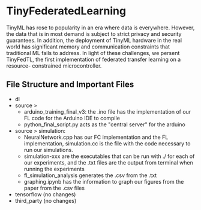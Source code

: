 # TinyFederatedLearning
TinyML has rose to popularity in an era where data is everywhere. However, the data that is in most demand is subject to strict privacy and security guarantees. In addition, the deployment of TinyML hardware in the real world has significant memory and communication constraints that traditional ML fails to address. In light of these challenges, we persent TinyFedTL, the first implementation of federated transfer learning on a resource- constrained microcontroller. 

## File Structure and Important Files
* dl
* source > 
  * arduino_training_final_v3: the .ino file has the implementation of our FL code for the Arduino IDE to compile
  * python_final_script.py acts as the "central server" for the arduino
* source > simulation: 
  * NeuralNetwork.cpp has our FC implementation and the FL implementation, simulation.cc is the file with the code necessary to run our simulations.
  * simulation-xxx are the executables that can be run with ./ for each of our experiments, and the .txt files are the output from terminal when running the experiments
  * fl_simulation_analysis generates the .csv from the .txt
  * graphing.ipynb has the information to graph our figures from the paper from the .csv files
* tensorflow (no changes)
* third_party (no changes)
